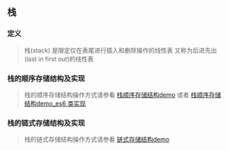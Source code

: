 ## 栈

### 定义
> 栈(stack) 是限定仅在表尾进行插入和删除操作的线性表
又称为后进先出(last in first out)的线性表

### 栈的顺序存储结构及实现

> 栈的顺序存储结构操作方式请参看 [栈顺序存储结构demo](demo/linear_stack.js)
或者 [栈顺序存储结构demo_es6 类实现](demo/linear_stack_es6.js)

### 栈的链式存储结构及实现

> 栈的链式存储结构操作方式请参看 [链式存储结构demo](demo/chain_stack.js)
